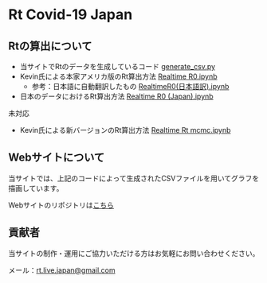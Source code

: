 # Rt Covid-19 Japan

## Rtの算出について

* 当サイトでRtのデータを生成しているコード [generate_csv.py](generate_csv.py)
* Kevin氏による本家アメリカ版のRt算出方法 [Realtime R0.ipynb](Realtime%20R0.ipynb)
    * 参考：日本語に自動翻訳したもの [RealtimeR0(日本語訳).ipynb](Realtime%20R0%20(%E6%97%A5%E6%9C%AC%E8%AA%9E%E8%A8%B3).ipynb)
* 日本のデータにおけるRt算出方法 [Realtime R0 (Japan).ipynb](Realtime%20R0%20(Japan).ipynb)

未対応
* Kevin氏による新バージョンのRt算出方法 [Realtime Rt mcmc.ipynb](Realtime%20Rt%20mcmc.ipynb)

## Webサイトについて
当サイトでは、上記のコードによって生成されたCSVファイルを用いてグラフを描画しています。

Webサイトのリポジトリは[こちら](https://github.com/yutaro-t/rt-live-japan-site)

## 貢献者
当サイトの制作・運用にご協力いただける方はお気軽にお問い合わせください。

メール：rt.live.japan@gmail.com
